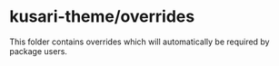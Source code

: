# kusari-theme/overrides

This folder contains overrides which will automatically be required by package users.

